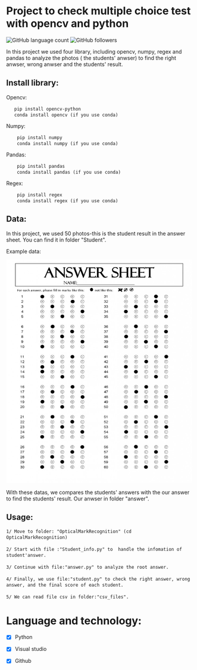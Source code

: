 # Project to check multiple choice test with opencv and python

![GitHub language count](https://img.shields.io/github/languages/count/HarryxDD/OpticalMarkRecognition?logo=GitHub) ![GitHub followers](https://img.shields.io/github/followers/HarryxDD?color=%23&style=social)

In this project we used four library, including opencv, numpy, regex and pandas to analyze the photos ( the students' anwser) to find the right anwser, wrong anwser and the students' result.




## Install library:

Opencv:
   
       pip install opencv-python
       conda install opencv (if you use conda)
       
Numpy:
 
        pip install numpy
        conda install numpy (if you use conda)
        
Pandas:
        
        pip install pandas
        conda install pandas (if you use conda)
        
Regex:
   
        pip install regex
        conda install regex (if you use conda)
        


      


## Data:

In this project, we used 50 photos-this is the student result in the answer sheet. You can find it in folder "Student".

Example data:

<img src="https://github.com/HarryxDD/OpticalMarkRecognition/blob/main/student/2000101_NguyenVanAn_3A.png" width="500" height="600"> 

With these datas, we compares the students' answers with the our answer to find the students' result. Our anwser in folder "answer".


## Usage:
```
1/ Move to folder: "OpticalMarkRecognition" (cd OpticalMarkRecognition)

2/ Start with file :"Student_info.py" to  handle the infomation of student'answer.

3/ Continue with file:"answer.py" to analyze the root answer.

4/ Finally, we use file:"student.py" to check the right answer, wrong answer, and the final score of each student.

5/ We can read file csv in folder:"csv_files".
```

# Language and technology: 


- [x] Python
- [x] Visual studio
- [x] Github








